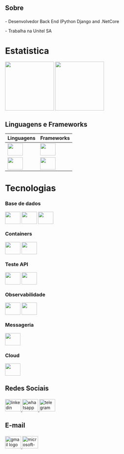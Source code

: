 <h2 align="left">Sobre</h2>

###

<p align="left">- Desenvolvedor Back End (Python Django and .NetCore</p>
<p align="left">- Trabalha na Unitel SA</p>


<h1 align="left">Estatistica</h1> 

<div>
<img src="https://github-readme-stats.vercel.app/api?username=muecalia&theme=dark&show_icons=true" height="160em">
<img src="https://github-readme-stats.vercel.app/api/top-langs/?username=muecalia&theme=dark&show_icons=true&layout=compact" height="160em">
</div>

###

<h2 align="left">Linguagens e Frameworks</h2>
<table>
  <thead>
    <tr align="left">
      <th>Linguagens</th>
      <th>Frameworks</th>
    </tr>
  </thead>
  <tbody align="left">
    <tr>
      <td>
      <img src="https://cdn.jsdelivr.net/gh/devicons/devicon@latest/icons/csharp/csharp-original.svg" align="center" width="50" height="40"/>
      </td>
      <td>
      <img src="https://cdn.jsdelivr.net/gh/devicons/devicon@latest/icons/dotnetcore/dotnetcore-original.svg" align="center" width="50" height="40"/>
      </td>    
    </tr>
    <tr>
      <td>
      <img src="https://cdn.jsdelivr.net/gh/devicons/devicon@latest/icons/python/python-original.svg" align="center" width="50" height="40"/>
      </td>
      <td>
      <img src="https://cdn.jsdelivr.net/gh/devicons/devicon@latest/icons/django/django-plain.svg" align="center" width="50" height="40"/>      
      </td>           
    </tr>    
  </tbody>
  <tfoot></tfoot>
</table>

<h1 align="left">Tecnologias</h1>

### Base de dados
<div>
</div>
<img src="https://cdn.jsdelivr.net/gh/devicons/devicon@latest/icons/microsoftsqlserver/microsoftsqlserver-original.svg" align="center" width="50" height="40"/>
<img src="https://cdn.jsdelivr.net/gh/devicons/devicon@latest/icons/postgresql/postgresql-original.svg" align="center" width="50" height="40"/>
<img src="https://cdn.jsdelivr.net/gh/devicons/devicon@latest/icons/mysql/mysql-original.svg" align="center" width="50" height="40"/>
<div>

### Containers
<div>
<img src="https://cdn.jsdelivr.net/gh/devicons/devicon@latest/icons/docker/docker-original.svg" align="center" width="50" height="40"/>
<img src="https://cdn.jsdelivr.net/gh/devicons/devicon@latest/icons/kubernetes/kubernetes-original.svg" align="center" width="50" height="40"/>
</div>

### Teste API
<div>
<img src="https://cdn.jsdelivr.net/gh/devicons/devicon@latest/icons/postman/postman-original.svg" align="center" width="50" height="40"/>
<img src="https://cdn.jsdelivr.net/gh/devicons/devicon@latest/icons/swagger/swagger-original.svg" align="center" width="50" height="40"/>   
</div>

### Observabilidade
<div>
<img src="https://cdn.jsdelivr.net/gh/devicons/devicon@latest/icons/prometheus/prometheus-original.svg" align="center" width="50" height="40"/>
<img src="https://cdn.jsdelivr.net/gh/devicons/devicon@latest/icons/grafana/grafana-original.svg" align="center" width="50" height="40"/>         
</div>

### Messageria
<div>
<img src="https://cdn.jsdelivr.net/gh/devicons/devicon@latest/icons/rabbitmq/rabbitmq-original.svg" align="center" width="50" height="40"/>
</div>

### Cloud
<div>
<img src="https://cdn.jsdelivr.net/gh/devicons/devicon@latest/icons/azure/azure-original.svg" align="center" width="50" height="40"/>         
</div>

###

<h2 align="left">Redes Sociais</h2>

###
<div align="left">
  <a href="https://www.linkedin.com/in/adelino-eduardo-361437146/" target="_blank">
    <img src="https://raw.githubusercontent.com/maurodesouza/profile-readme-generator/master/src/assets/icons/social/linkedin/default.svg" width="52" height="40" alt="linkedin logo"  />
  </a>
  <a href="+244922629826" target="_blank">
    <img src="https://raw.githubusercontent.com/maurodesouza/profile-readme-generator/master/src/assets/icons/social/whatsapp/default.svg" width="52" height="40" alt="whatsapp logo"  />
  </a>
  <a href="+244922629826" target="_blank">
    <img src="https://raw.githubusercontent.com/maurodesouza/profile-readme-generator/master/src/assets/icons/social/telegram/default.svg" width="52" height="40" alt="telegram logo"/>
  </a>
</div>


<h2 align="left">E-mail</h2>

###
<div align="left">
<a href="muecalia19@gmail.com" target="_blank">
<img src="https://raw.githubusercontent.com/maurodesouza/profile-readme-generator/master/src/assets/icons/social/gmail/default.svg" width="52" height="40" alt="gmail logo"/>
</a>
<a href="adelino.eduardo@outlook.com" target="_blank">
<img src="https://raw.githubusercontent.com/maurodesouza/profile-readme-generator/master/src/assets/icons/social/microsoft-outlook/default.svg" width="52" height="40" alt="microsoft-outlook logo"  />
</a>
</div>

### 
